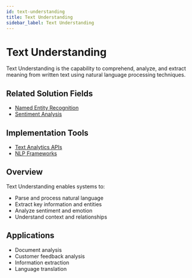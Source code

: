 ```yaml
---
id: text-understanding
title: Text Understanding
sidebar_label: Text Understanding
---
```


# Text Understanding

Text Understanding is the capability to comprehend, analyze, and extract meaning from written text using natural language processing techniques.

## Related Solution Fields

- [Named Entity Recognition](../solutions/named-entity-recognition)
- [Sentiment Analysis](../solutions/sentiment-analysis)

## Implementation Tools

- [Text Analytics APIs](../tools/text-analytics-apis)
- [NLP Frameworks](../tools/nlp-frameworks)

## Overview

Text Understanding enables systems to:

- Parse and process natural language
- Extract key information and entities
- Analyze sentiment and emotion
- Understand context and relationships

## Applications

- Document analysis
- Customer feedback analysis
- Information extraction
- Language translation
